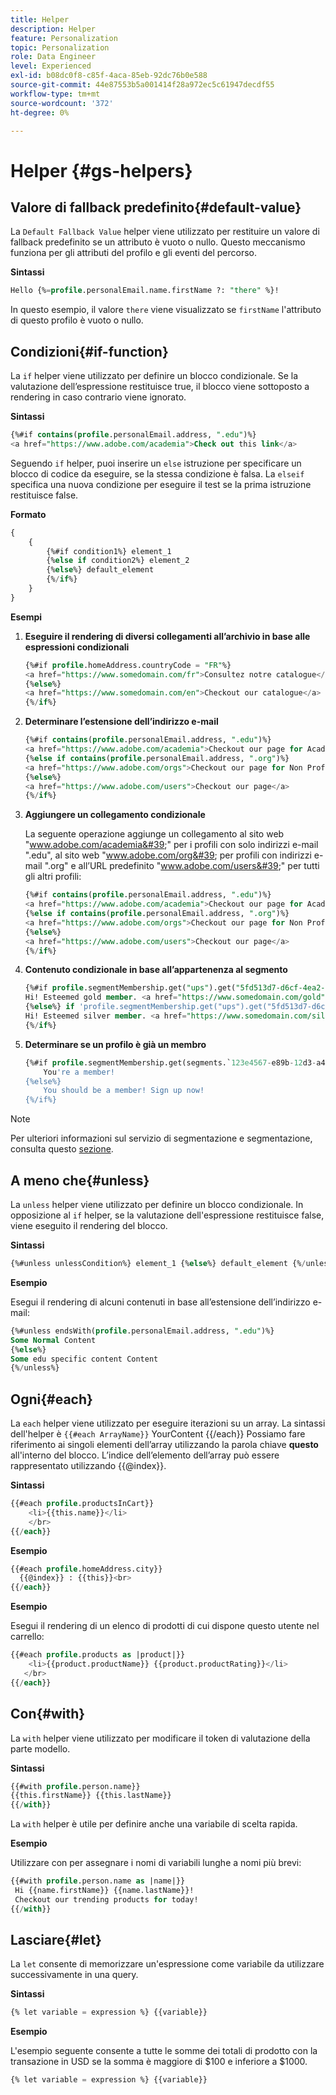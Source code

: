 ```yaml
---
title: Helper
description: Helper
feature: Personalization
topic: Personalization
role: Data Engineer
level: Experienced
exl-id: b08dc0f8-c85f-4aca-85eb-92dc76b0e588
source-git-commit: 44e87553b5a001414f28a972ec5c61947decdf55
workflow-type: tm+mt
source-wordcount: '372'
ht-degree: 0%

---
```


# Helper {#gs-helpers}

## Valore di fallback predefinito{#default-value}

La `Default Fallback Value` helper viene utilizzato per restituire un valore di fallback predefinito se un attributo è vuoto o nullo. Questo meccanismo funziona per gli attributi del profilo e gli eventi del percorso.

**Sintassi**

```sql
Hello {%=profile.personalEmail.name.firstName ?: "there" %}!
```

In questo esempio, il valore `there` viene visualizzato se `firstName` l&#39;attributo di questo profilo è vuoto o nullo.

## Condizioni{#if-function}

La `if` helper viene utilizzato per definire un blocco condizionale.
Se la valutazione dell’espressione restituisce true, il blocco viene sottoposto a rendering in caso contrario viene ignorato.

**Sintassi**

```sql
{%#if contains(profile.personalEmail.address, ".edu")%}
<a href="https://www.adobe.com/academia">Check out this link</a>
```

Seguendo `if` helper, puoi inserire un `else` istruzione per specificare un blocco di codice da eseguire, se la stessa condizione è falsa.
La `elseif` specifica una nuova condizione per eseguire il test se la prima istruzione restituisce false.


**Formato**

```sql
{
    {
        {%#if condition1%} element_1 
        {%else if condition2%} element_2 
        {%else%} default_element 
        {%/if%}
    }
}
```

**Esempi**

1. **Eseguire il rendering di diversi collegamenti all’archivio in base alle espressioni condizionali**

   ```sql
   {%#if profile.homeAddress.countryCode = "FR"%}
   <a href="https://www.somedomain.com/fr">Consultez notre catalogue</a>
   {%else%}
   <a href="https://www.somedomain.com/en">Checkout our catalogue</a>
   {%/if%}
   ```

1. **Determinare l’estensione dell’indirizzo e-mail**

   ```sql
   {%#if contains(profile.personalEmail.address, ".edu")%}
   <a href="https://www.adobe.com/academia">Checkout our page for Academia personals</a>
   {%else if contains(profile.personalEmail.address, ".org")%}
   <a href="https://www.adobe.com/orgs">Checkout our page for Non Profits</a>
   {%else%}
   <a href="https://www.adobe.com/users">Checkout our page</a>
   {%/if%}
   ```

1. **Aggiungere un collegamento condizionale**

   La seguente operazione aggiunge un collegamento al sito web &quot;www.adobe.com/academia&#39;&quot; per i profili con solo indirizzi e-mail &quot;.edu&quot;, al sito web &quot;www.adobe.com/org&#39; per profili con indirizzi e-mail &quot;.org&quot; e all’URL predefinito &quot;www.adobe.com/users&#39;&quot; per tutti gli altri profili:

   ```sql
   {%#if contains(profile.personalEmail.address, ".edu")%}
   <a href="https://www.adobe.com/academia">Checkout our page for Academia personals</a>
   {%else if contains(profile.personalEmail.address, ".org")%}
   <a href="https://www.adobe.com/orgs">Checkout our page for Non Profits</a>
   {%else%}
   <a href="https://www.adobe.com/users">Checkout our page</a>
   {%/if%}
   ```

1. **Contenuto condizionale in base all’appartenenza al segmento**

   ```sql
   {%#if profile.segmentMembership.get("ups").get("5fd513d7-d6cf-4ea2-856a-585150041a8b").status = "existing"%}
   Hi! Esteemed gold member. <a href="https://www.somedomain.com/gold">Checkout your exclusive perks </a>
   {%else%} if 'profile.segmentMembership.get("ups").get("5fd513d7-d6cf-4ea2-856a-585150041a8c").status = "existing"'%}
   Hi! Esteemed silver member. <a href="https://www.somedomain.com/silver">Checkout your exclusive perks </a>
   {%/if%}
   ```

1. **Determinare se un profilo è già un membro**

   ```sql
   {%#if profile.segmentMembership.get(segments.`123e4567-e89b-12d3-a456-426614174000`.id)%}
       You're a member!
   {%else%}
       You should be a member! Sign up now!
   {%/if%}
   ```

>[!NOTE]
>
>Per ulteriori informazioni sul servizio di segmentazione e segmentazione, consulta questo [sezione](../../segment/about-segments.md).


## A meno che{#unless}

La `unless` helper viene utilizzato per definire un blocco condizionale. In opposizione al `if`  helper, se la valutazione dell&#39;espressione restituisce false, viene eseguito il rendering del blocco.

**Sintassi**

```sql
{%#unless unlessCondition%} element_1 {%else%} default_element {%/unless%}
```

**Esempio**

Esegui il rendering di alcuni contenuti in base all’estensione dell’indirizzo e-mail:

```sql
{%#unless endsWith(profile.personalEmail.address, ".edu")%}
Some Normal Content
{%else%}
Some edu specific content Content
{%/unless%}
```

## Ogni{#each}

La `each` helper viene utilizzato per eseguire iterazioni su un array.
La sintassi dell&#39;helper è ```{{#each ArrayName}}``` YourContent {{/each}}
Possiamo fare riferimento ai singoli elementi dell’array utilizzando la parola chiave **questo** all&#39;interno del blocco. L’indice dell’elemento dell’array può essere rappresentato utilizzando {{@index}}.

**Sintassi**

```sql
{{#each profile.productsInCart}}
    <li>{{this.name}}</li>
    </br>
{{/each}}
```

**Esempio**

```sql
{{#each profile.homeAddress.city}}
  {{@index}} : {{this}}<br>
{{/each}}
```

**Esempio**

Esegui il rendering di un elenco di prodotti di cui dispone questo utente nel carrello:

```sql
{{#each profile.products as |product|}}
    <li>{{product.productName}} {{product.productRating}}</li>
   </br>
{{/each}}
```

## Con{#with}

La `with` helper viene utilizzato per modificare il token di valutazione della parte modello.

**Sintassi**

```sql
{{#with profile.person.name}}
{{this.firstName}} {{this.lastName}}
{{/with}}
```

La `with` helper è utile per definire anche una variabile di scelta rapida.

**Esempio**

Utilizzare con per assegnare i nomi di variabili lunghe a nomi più brevi:

```sql
{{#with profile.person.name as |name|}}
 Hi {{name.firstName}} {{name.lastName}}!
 Checkout our trending products for today!
{{/with}}
```

## Lasciare{#let}

La `let` consente di memorizzare un&#39;espressione come variabile da utilizzare successivamente in una query.

**Sintassi**

```sql
{% let variable = expression %} {{variable}}
```

**Esempio**

L&#39;esempio seguente consente a tutte le somme dei totali di prodotto con la transazione in USD se la somma è maggiore di $100 e inferiore a $1000.

```sql
{% let variable = expression %} {{variable}}
```
